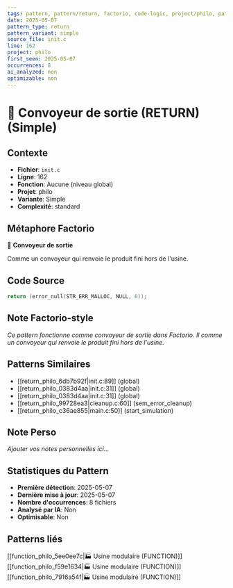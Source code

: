 ```yaml
---
tags: pattern, pattern/return, factorio, code-logic, project/philo, pattern/variant/simple
date: 2025-05-07
pattern_type: return
pattern_variant: simple
source_file: init.c
line: 162
project: philo
first_seen: 2025-05-07
occurrences: 8
ai_analyzed: non
optimizable: non
---
```


# 🚚 Convoyeur de sortie (RETURN) (Simple)

## Contexte
- **Fichier**: `init.c`
- **Ligne**: 162
- **Fonction**: Aucune (niveau global)
- **Projet**: philo
- **Variante**: Simple
- **Complexité**: standard

## Métaphore Factorio
🚚 **Convoyeur de sortie**

Comme un convoyeur qui renvoie le produit fini hors de l'usine.

## Code Source
```c
return (error_null(STR_ERR_MALLOC, NULL, 0));
```

## Note Factorio-style
*Ce pattern fonctionne comme convoyeur de sortie dans Factorio. Il comme un convoyeur qui renvoie le produit fini hors de l'usine.*

## Patterns Similaires
- [[return_philo_6db7b92f|init.c:89]] (global)
- [[return_philo_0383d4aa|init.c:31]] (global)
- [[return_philo_0383d4aa|init.c:31]] (global)
- [[return_philo_99728ea3|cleanup.c:60]] (sem_error_cleanup)
- [[return_philo_c36ae855|main.c:50]] (start_simulation)

## Note Perso
*Ajouter vos notes personnelles ici...*

## Statistiques du Pattern
- **Première détection**: 2025-05-07
- **Dernière mise à jour**: 2025-05-07
- **Nombre d'occurrences**: 8 fichiers
- **Analysé par IA**: Non
- **Optimisable**: Non

## Patterns liés
[[function_philo_5ee0ee7c|🏭 Usine modulaire (FUNCTION)]]
[[function_philo_f59e1634|🏭 Usine modulaire (FUNCTION)]]
[[function_philo_7916a54f|🏭 Usine modulaire (FUNCTION)]]
